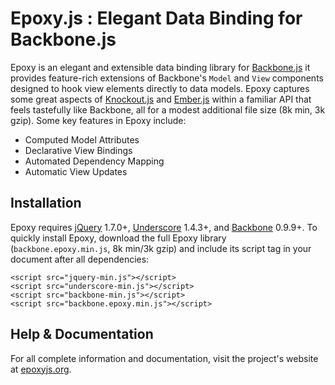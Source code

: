 # Epoxy.js : Elegant Data Binding for Backbone.js

Epoxy is an elegant and extensible data binding library for [Backbone.js]("http://backbonejs.org", "Backbone.js") it provides feature-rich extensions of Backbone's `Model` and `View` components designed to hook view elements directly to data models. Epoxy captures some great aspects of [Knockout.js]("http://knockoutjs.com", "Knockout.js") and [Ember.js]("http://emberjs.com", "Ember.js") within a familiar API that feels tastefully like Backbone, all for a modest additional file size (8k min, 3k gzip). Some key features in Epoxy include:</p>

 - Computed Model Attributes
 - Declarative View Bindings
 - Automated Dependency Mapping
 - Automatic View Updates

## Installation

Epoxy requires [jQuery]("http://jquery.com", "jQuery.js") 1.7.0+, [Underscore]("http://underscorejs.org", "Underscore.js") 1.4.3+, and [Backbone]("http://backbonejs.org", "Backbone.js") 0.9.9+. To quickly install Epoxy, download the full Epoxy library (`backbone.epoxy.min.js`, 8k min/3k gzip) and include its script tag in your document after all dependencies:

	<script src="jquery-min.js"></script>
	<script src="underscore-min.js"></script>
	<script src="backbone-min.js"></script>
	<script src="backbone.epoxy.min.js"></script>

## Help & Documentation

For all complete information and documentation, visit the project's website at [epoxyjs.org]("http://lassiegames.com/epoxyjs.org", "Epoxy.js").